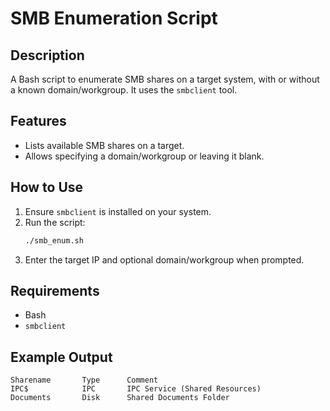 # SMB Enumeration Script

## Description
A Bash script to enumerate SMB shares on a target system, with or without a known domain/workgroup. It uses the `smbclient` tool.

## Features
- Lists available SMB shares on a target.
- Allows specifying a domain/workgroup or leaving it blank.

## How to Use
1. Ensure `smbclient` is installed on your system.
2. Run the script:
   ```bash
   ./smb_enum.sh
   ```
3. Enter the target IP and optional domain/workgroup when prompted.

## Requirements
- Bash
- `smbclient`

## Example Output
```plaintext
Sharename       Type      Comment
IPC$            IPC       IPC Service (Shared Resources)
Documents       Disk      Shared Documents Folder
```
```

